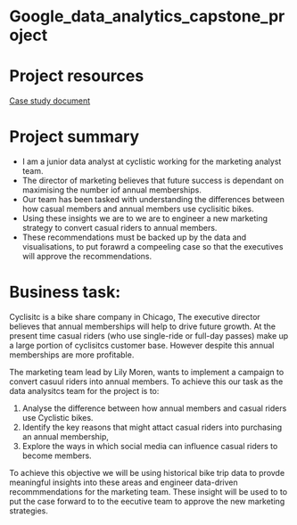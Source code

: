 # Google_data_analytics_capstone_project

# Project resources 

[Case study document](https://www.coursera.org/learn/google-data-analytics-capstone/supplement/7PGIT/case-study-1-how-does-a-bike-share-navigate-speedy-success)


# Project summary 

- I am a junior data analyst at cyclistic working for the marketing analyst team.
- The director of marketing believes that future success is dependant on maximising the number iof annual memberships.
- Our team has been tasked with understanding the differences between how casual members and annual members use cyclisitic bikes.
- Using these insights we are to we are to engineer a new marketing strategy to convert casual riders to annual members.
- These recommendations must be backed up by the data and visualisations, to put forawrd a compeeling case so that the executives will approve the recommendations.


# Business task:

Cyclisitc is a bike share company in Chicago, The executive director believes that annual memberships will help to drive future growth.
At the present time casual riders (who use single-ride or full-day passes) make up a large portion of cyclisitcs customer base.
However despite this annual memberships are more profitable.

The marketing team lead by Lily Moren, wants to implement a campaign to convert casuul riders into annual members. To achieve this our task as the data 
analysitcs team for the project is to:

1. Analyse the difference between how annual members and casual riders use Cyclistic bikes.
2. Identify the key reasons that might attact casual riders into purchasing an annual membership,
3. Explore the ways in which social media can influence casual riders to become members.

To achieve this objective we will be using historical bike trip data to provde meaningful insights into these areas and engineer
data-driven recommmendations for the marketing team. These insight will be used to to put the case forward to to the eecutive team to approve the new
marketing strategies.
